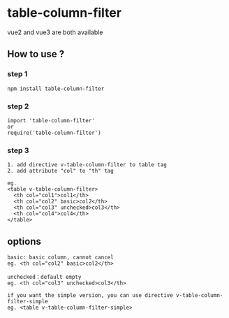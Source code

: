 # table-column-filter

vue2 and vue3 are both available

## How to use ?
### step 1
```
npm install table-column-filter
```

### step 2
```
import 'table-column-filter'
or
require('table-column-filter')
```

### step 3
```
1. add directive v-table-column-filter to table tag
2. add attribute "col" to "th" tag

eg.
<table v-table-column-filter>
  <th col="col1">col1</th>
  <th col="col2" basic>col2</th>
  <th col="col3" unchecked>col3</th>
  <th col="col4">col4</th>
</table>
```

## options

```
basic: basic column, cannot cancel
eg. <th col="col2" basic>col2</th>

unchecked：default empty
eg. <th col="col3" unchecked>col3</th>

if you want the simple version, you can use directive v-table-column-filter-simple
eg. <table v-table-column-filter-simple>

```
